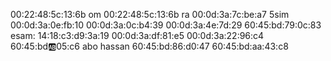 00:22:48:5c:13:6b
om
00:22:48:5c:13:6b
ra
00:0d:3a:7c:be:a7
5sim
00:0d:3a:0e:fb:10
00:0d:3a:0c:b4:39
00:0d:3a:4e:7d:29
60:45:bd:79:0c:83
esam:
14:18:c3:d9:3a:19
00:0d:3a:df:81:e5
00:0d:3a:22:96:c4
60:45:bd:ab:05:c6
abo hassan
60:45:bd:86:d0:47
60:45:bd:aa:43:c8
